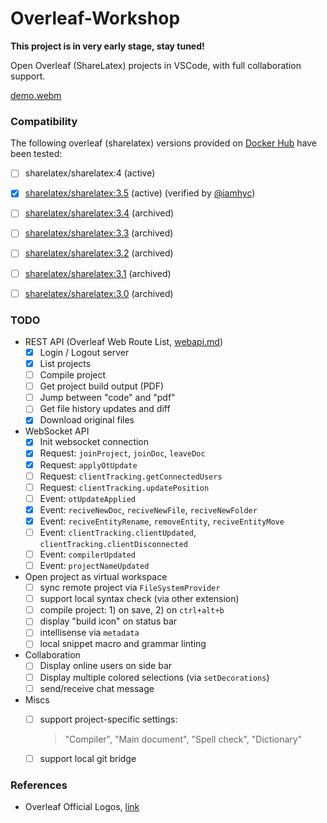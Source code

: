 # Overleaf-Workshop

**This project is in very early stage, stay tuned!**

Open Overleaf (ShareLatex) projects in VSCode, with full collaboration support.

[demo.webm](https://github.com/iamhyc/Overleaf-Workshop/assets/9068301/eb298b9b-0d08-4200-a61a-9df96692bc02)

### Compatibility

The following overleaf (sharelatex) versions provided on [Docker Hub](https://hub.docker.com/r/sharelatex/sharelatex) have been tested:

- [ ] sharelatex/sharelatex:4 (active)

- [x] [sharelatex/sharelatex:3.5](https://hub.docker.com/layers/sharelatex/sharelatex/3.5.11/images/sha256-05bf7235fa80fc86dc6ff999c1cd3e43f9ad088560270fadc696f16a4e508304?context=explore) (active) (verified by [@iamhyc](https://github.com/iamhyc))
- [ ] [sharelatex/sharelatex:3.4](https://hub.docker.com/layers/sharelatex/sharelatex/3.4/images/sha256-2a72e9b6343ed66f37ded4e6da8df81ed66e8af77e553b91bd19307f98badc7a?context=explore) (archived)
- [ ] [sharelatex/sharelatex:3.3](https://hub.docker.com/layers/sharelatex/sharelatex/3.3/images/sha256-e1ec01563d259bbf290de4eb90dce201147c0aae5a07738c8c2e538f6d39d3a8?context=explore) (archived)
- [ ] [sharelatex/sharelatex:3.2](https://hub.docker.com/layers/sharelatex/sharelatex/3.2/images/sha256-5db71af296f7c16910f8e8939e3841dad8c9ac48ea0a807ad47ca690087f44bf?context=explore) (archived)
- [ ] [sharelatex/sharelatex:3.1](https://hub.docker.com/layers/sharelatex/sharelatex/3.1/images/sha256-5b9de1e65257cea4682c1654af06408af7f9c0e2122952d6791cdda45705e84e?context=explore) (archived)
- [ ] [sharelatex/sharelatex:3.0](https://hub.docker.com/layers/sharelatex/sharelatex/3.0/images/sha256-a36e54c66ef62fdee736ce2229289aa261b44f083a9fd553cf8264500612db27?context=explore) (archived)


### TODO

- REST API (Overleaf Web Route List, [webapi.md](./docs/webapi.md))
  - [x] Login / Logout server
  - [x] List projects
  - [ ] Compile project
  - [ ] Get project build output (PDF)
  - [ ] Jump between "code" and "pdf"
  - [ ] Get file history updates and diff
  - [x] Download original files
- WebSocket API
  - [x] Init websocket connection
  - [x] Request: `joinProject`, `joinDoc`, `leaveDoc`
  - [x] Request: `applyOtUpdate`
  - [ ] Request: `clientTracking.getConnectedUsers`
  - [ ] Request: `clientTracking.updatePosition`
  - [ ] Event: `otUpdateApplied`
  - [x] Event: `reciveNewDoc`, `reciveNewFile`, `reciveNewFolder`
  - [x] Event: `reciveEntityRename`, `removeEntity`, `reciveEntityMove`
  - [ ] Event: `clientTracking.clientUpdated`, `clientTracking.clientDisconnected`
  - [ ] Event: `compilerUpdated`
  - [ ] Event: `projectNameUpdated`
- Open project as virtual workspace
  - [ ] sync remote project via `FileSystemProvider`
  - [ ] support local syntax check (via other extension)
  - [ ] compile project: 1) on save, 2) on `ctrl+alt+b`
  - [ ] display "build icon" on status bar
  - [ ] intellisense via `metadata`
  - [ ] local snippet macro and grammar linting
- Collaboration
  - [ ] Display online users on side bar
  - [ ] Display multiple colored selections (via `setDecorations`)
  - [ ] send/receive chat message
- Miscs
  - [ ] support project-specific settings:
    > "Compiler", "Main document", "Spell check", "Dictionary"
  - [ ] support local git bridge


### References

- Overleaf Official Logos, [link](https://www.overleaf.com/for/partners/jlogos)
